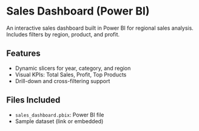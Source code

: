 # Sales Dashboard (Power BI)

An interactive sales dashboard built in Power BI for regional sales analysis. Includes filters by region, product, and profit.

## Features
- Dynamic slicers for year, category, and region
- Visual KPIs: Total Sales, Profit, Top Products
- Drill-down and cross-filtering support

## Files Included
- `sales_dashboard.pbix`: Power BI file
- Sample dataset (link or embedded)
